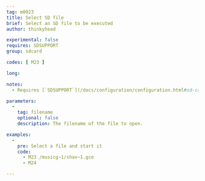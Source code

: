 ```yaml
---
tag: m0023
title: Select SD file
brief: Select an SD file to be executed
author: thinkyhead

experimental: false
requires: SDSUPPORT
group: sdcard

codes: [ M23 ]

long:

notes:
  - Requires [`SDSUPPORT`](/docs/configuration/configuration.html#sd-card)

parameters:
  -
    tag: filename
    optional: false
    description: The filename of the file to open.

examples:
  -
    pre: Select a file and start it
    code:
      - M23 /musicg~1/shav~1.gco
      - M24

---
```

